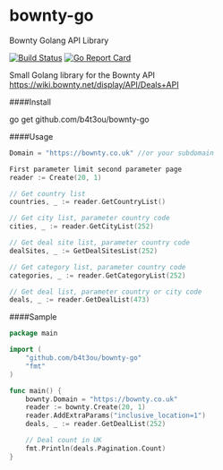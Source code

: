 # bownty-go
Bownty Golang API Library

[![Build Status](https://travis-ci.org/b4t3ou/bownty-go.svg?branch=master)](https://travis-ci.org/b4t3ou/bownty-go)
[![Go Report Card](https://goreportcard.com/badge/github.com/b4t3ou/bownty-go)](https://goreportcard.com/report/github.com/b4t3ou/bownty-go)

Small Golang library for the Bownty API <https://wiki.bownty.net/display/API/Deals+API>

####Install

go get github.com/b4t3ou/bownty-go

####Usage

```go
Domain = "https://bownty.co.uk" //or your subdomain

First parameter limit second parameter page
reader := Create(20, 1)

// Get country list
countries, _ := reader.GetCountryList()

// Get city list, parameter country code
cities, _ := reader.GetCityList(252)

// Get deal site list, parameter country code
dealSites, _ := GetDealSitesList(252)

// Get category list, parameter country code
categories, _ := reader.GetCategoryList(252)

// Get deal list, parameter country or city code
deals, _ := reader.GetDealList(473)
```

####Sample

```Go
package main

import (
	"github.com/b4t3ou/bownty-go"
	"fmt"
)

func main() {
	bownty.Domain = "https://bownty.co.uk"
	reader := bownty.Create(20, 1)
	reader.AddExtraParams("inclusive_location=1")
	deals, _ := reader.GetDealList(252)

	// Deal count in UK
	fmt.Println(deals.Pagination.Count)
}
````
